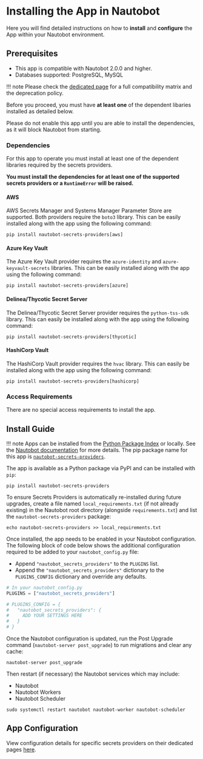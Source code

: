 # Installing the App in Nautobot

Here you will find detailed instructions on how to **install** and **configure** the App within your Nautobot environment.

## Prerequisites

- This app is compatible with Nautobot 2.0.0 and higher.
- Databases supported: PostgreSQL, MySQL

!!! note
    Please check the [dedicated page](compatibility_matrix.md) for a full compatibility matrix and the deprecation policy.

Before you proceed, you must have **at least one** of the dependent libaries installed as detailed below.

Please do not enable this app until you are able to install the dependencies, as it will block Nautobot from starting.

### Dependencies

For this app to operate you must install at least one of the dependent libraries required by the secrets providers.

**You must install the dependencies for at least one of the supported secrets providers or a `RuntimeError` will be raised.**

#### AWS

AWS Secrets Manager and Systems Manager Parameter Store are supported. Both providers require the `boto3` library. This can be easily installed along with the app using the following command:

```no-highlight
pip install nautobot-secrets-providers[aws]
```

#### Azure Key Vault

The Azure Key Vault provider requires the `azure-identity` and `azure-keyvault-secrets` libraries. This can be easily installed along with the app using the following command:

```no-highlight
pip install nautobot-secrets-providers[azure]
```

#### Delinea/Thycotic Secret Server

The Delinea/Thycotic Secret Server provider requires the `python-tss-sdk` library. This can easily be installed along with the app using the following command:

```no-highlight
pip install nautobot-secrets-providers[thycotic]
```

#### HashiCorp Vault

The HashiCorp Vault provider requires the `hvac` library. This can easily be installed along with the app using the following command:

```no-highlight
pip install nautobot-secrets-providers[hashicorp]
```

### Access Requirements

There are no special access requirements to install the app.

## Install Guide

!!! note
    Apps can be installed from the [Python Package Index](https://pypi.org/) or locally. See the [Nautobot documentation](https://docs.nautobot.com/projects/core/en/stable/user-guide/administration/installation/app-install/) for more details. The pip package name for this app is [`nautobot-secrets-providers`](https://pypi.org/project/nautobot-secrets-providers/).

The app is available as a Python package via PyPI and can be installed with `pip`:

```shell
pip install nautobot-secrets-providers
```

To ensure Secrets Providers is automatically re-installed during future upgrades, create a file named `local_requirements.txt` (if not already existing) in the Nautobot root directory (alongside `requirements.txt`) and list the `nautobot-secrets-providers` package:

```shell
echo nautobot-secrets-providers >> local_requirements.txt
```

Once installed, the app needs to be enabled in your Nautobot configuration. The following block of code below shows the additional configuration required to be added to your `nautobot_config.py` file:

- Append `"nautobot_secrets_providers"` to the `PLUGINS` list.
- Append the `"nautobot_secrets_providers"` dictionary to the `PLUGINS_CONFIG` dictionary and override any defaults.

```python
# In your nautobot_config.py
PLUGINS = ["nautobot_secrets_providers"]

# PLUGINS_CONFIG = {
#   "nautobot_secrets_providers": {
#     ADD YOUR SETTINGS HERE
#   }
# }
```

Once the Nautobot configuration is updated, run the Post Upgrade command (`nautobot-server post_upgrade`) to run migrations and clear any cache:

```shell
nautobot-server post_upgrade
```

Then restart (if necessary) the Nautobot services which may include:

- Nautobot
- Nautobot Workers
- Nautobot Scheduler

```shell
sudo systemctl restart nautobot nautobot-worker nautobot-scheduler
```

## App Configuration

View configuration details for specific secrets providers on their dedicated pages [here](./providers/index.md).
